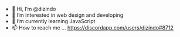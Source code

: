 - 👋 Hi, I’m @dizindo
- 👀 I’m interested in web design and developing
- 🌱 I’m currently learning JavaScript
- 📫 How to reach me ... https://discordapp.com/users/dizindo#8712

<!---
dizindo/dizindo is a ✨ special ✨ repository because its `README.md` (this file) appears on your GitHub profile.
You can click the Preview link to take a look at your changes.
--->
